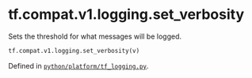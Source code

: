 <div itemscope itemtype="http://developers.google.com/ReferenceObject">
<meta itemprop="name" content="tf.compat.v1.logging.set_verbosity" />
<meta itemprop="path" content="Stable" />
</div>

# tf.compat.v1.logging.set_verbosity

Sets the threshold for what messages will be logged.

``` python
tf.compat.v1.logging.set_verbosity(v)
```



Defined in [`python/platform/tf_logging.py`](/code/stable/tensorflow/python/platform/tf_logging.py).

<!-- Placeholder for "Used in" -->
